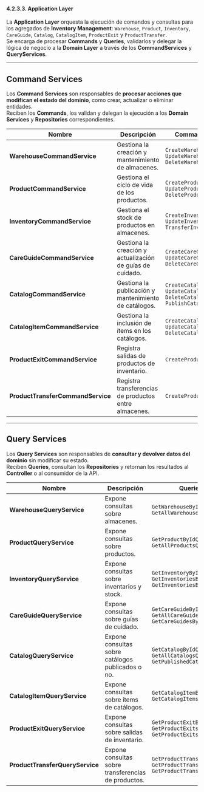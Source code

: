 ﻿#### 4.2.3.3. Application Layer ####

La **Application Layer** orquesta la ejecución de comandos y consultas para los agregados de **Inventory Management**: `Warehouse`, `Product`, `Inventory`, `CareGuide`, `Catalog`, `CatalogItem`, `ProductExit` y `ProductTransfer`.  
Se encarga de procesar **Commands** y **Queries**, validarlos y delegar la lógica de negocio a la **Domain Layer** a través de los **CommandServices** y **QueryServices**.

---

## Command Services

Los **Command Services** son responsables de **procesar acciones que modifican el estado del dominio**, como crear, actualizar o eliminar entidades.  
Reciben los **Commands**, los validan y delegan la ejecución a los **Domain Services** y **Repositories** correspondientes.

| Nombre                            | Descripción                                               | Commands manejados                                                                        |
|-----------------------------------|-----------------------------------------------------------|-------------------------------------------------------------------------------------------|
| **WarehouseCommandService**       | Gestiona la creación y mantenimiento de almacenes.        | `CreateWarehouseCommand, UpdateWarehouseCommand, DeleteWarehouseCommand`                  |
| **ProductCommandService**         | Gestiona el ciclo de vida de los productos.               | `CreateProductCommand, UpdateProductCommand, DeleteProductCommand`                        |
| **InventoryCommandService**       | Gestiona el stock de productos en almacenes.              | `CreateInventoryCommand, UpdateInventoryCommand, TransferInventoryCommand`                |
| **CareGuideCommandService**       | Gestiona la creación y actualización de guías de cuidado. | `CreateCareGuideCommand, UpdateCareGuideCommand, DeleteCareGuideCommand`                  |
| **CatalogCommandService**         | Gestiona la publicación y mantenimiento de catálogos.     | `CreateCatalogCommand, UpdateCatalogCommand, DeleteCatalogCommand, PublishCatalogCommand` |
| **CatalogItemCommandService**     | Gestiona la inclusión de ítems en los catálogos.          | `CreateCatalogItemCommand, UpdateCatalogItemCommand, DeleteCatalogItemCommand`            |
| **ProductExitCommandService**     | Registra salidas de productos de inventario.              | `CreateProductExitCommand`                                                                |
| **ProductTransferCommandService** | Registra transferencias de productos entre almacenes.     | `CreateProductTransferCommand`                                                            |

---

## Query Services

Los **Query Services** son responsables de **consultar y devolver datos del dominio** sin modificar su estado.  
Reciben **Queries**, consultan los **Repositories** y retornan los resultados al **Controller** o al consumidor de la API.

| Nombre                          | Descripción                                         | Queries manejadas                                                                                       |
|---------------------------------|-----------------------------------------------------|---------------------------------------------------------------------------------------------------------|
| **WarehouseQueryService**       | Expone consultas sobre almacenes.                   | `GetWarehouseByIdQuery, GetAllWarehousesQuery`                                                          |
| **ProductQueryService**         | Expone consultas sobre productos.                   | `GetProductByIdQuery, GetAllProductsQuery`                                                              |
| **InventoryQueryService**       | Expone consultas sobre inventarios y stock.         | `GetInventoryByIdQuery, GetInventoriesByWarehouseQuery, GetInventoriesByProductQuery`                   |
| **CareGuideQueryService**       | Expone consultas sobre guías de cuidado.            | `GetCareGuideByIdQuery, GetAllCareGuidesQuery, GetCareGuidesByProductQuery`                             |
| **CatalogQueryService**         | Expone consultas sobre catálogos publicados o no.   | `GetCatalogByIdQuery, GetAllCatalogsQuery, GetPublishedCatalogsQuery`                                   |
| **CatalogItemQueryService**     | Expone consultas sobre ítems de catálogos.          | `GetCatalogItemByIdQuery, GetCatalogItemsByCatalogQuery`                                                |
| **ProductExitQueryService**     | Expone consultas sobre salidas de inventario.       | `GetProductExitByIdQuery, GetProductExitsByInventoryQuery, GetProductExitsByDateRangeQuery`             |
| **ProductTransferQueryService** | Expone consultas sobre transferencias de productos. | `GetProductTransferByIdQuery, GetProductTransfersByWarehouseQuery, GetProductTransfersByDateRangeQuery` |
